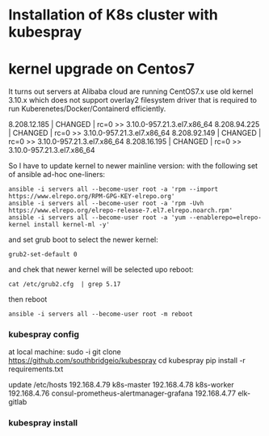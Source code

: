 # Installation of K8s cluster with kubespray

# kernel upgrade on Centos7

It turns out servers at Alibaba cloud are running CentOS7.x use old kernel 3.10.x which does not support overlay2 filesystem driver that is required to run Kuberenetes/Docker/Containerd efficiently.

8.208.12.185 | CHANGED | rc=0 >>
3.10.0-957.21.3.el7.x86_64
8.208.94.225 | CHANGED | rc=0 >>
3.10.0-957.21.3.el7.x86_64
8.208.92.149 | CHANGED | rc=0 >>
3.10.0-957.21.3.el7.x86_64
8.208.16.195 | CHANGED | rc=0 >>
3.10.0-957.21.3.el7.x86_64

So I have to update kernel to newer mainline version:
with the following set of ansible ad-hoc one-liners:
```
ansible -i servers all --become-user root -a 'rpm --import https://www.elrepo.org/RPM-GPG-KEY-elrepo.org'
ansible -i servers all --become-user root -a 'rpm -Uvh https://www.elrepo.org/elrepo-release-7.el7.elrepo.noarch.rpm'
ansible -i servers all --become-user root -a 'yum --enablerepo=elrepo-kernel install kernel-ml -y'
```
and set grub boot to select the newer kernel:
```
grub2-set-default 0
```
and chek that newer kernel will be selected upo reboot:
```
cat /etc/grub2.cfg  | grep 5.17 
```
then reboot
```
ansible -i servers all --become-user root -m reboot
```

### kubespray config

at local machine:
sudo -i
git clone https://github.com/southbridgeio/kubespray
cd kubespray
pip install -r requirements.txt


update /etc/hosts
192.168.4.79 k8s-master
192.168.4.78 k8s-worker
192.168.4.76 consul-prometheus-alertmanager-grafana
192.168.4.77 elk-gitlab


### kubespray install





